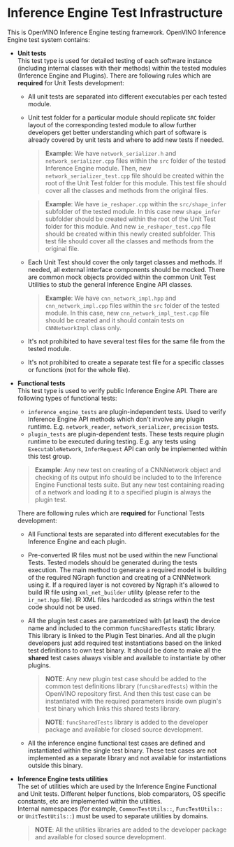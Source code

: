 # Inference Engine Test Infrastructure

This is OpenVINO Inference Engine testing framework. OpenVINO Inference Engine test system contains:
* **Unit tests**  
  This test type is used for detailed testing of each software instance (including internal classes with their methods)
  within the tested modules (Inference Engine and Plugins). There are following rules which are **required** for Unit
  Tests development:
  * All unit tests are separated into different executables per each tested module.
  * Unit test folder for a particular module should replicate `SRC` folder layout of the corresponding tested module to
    allow further developers get better understanding which part of software is already covered by unit tests and where
    to add new tests if needed.
    > **Example**: We have `network_serializer.h` and `network_serializer.cpp` files within the `src` folder of the
    tested Inference Engine module. Then, new `network_serializer_test.cpp` file should be created within the root of
    the Unit Test folder for this module. This test file should cover all the classes and methods from the original
    files.
    
    > **Example**: We have `ie_reshaper.cpp` within the `src/shape_infer` subfolder of the tested module. In this case
    new `shape_infer` subfolder should be created within the root of the Unit Test folder for this module. And new
    `ie_reshaper_test.cpp` file should be created within this newly created subfolder. This test file should cover all
    the classes and methods from the original file.
  
  * Each Unit Test should cover the only target classes and methods. If needed, all external interface components should
    be mocked. There are common mock objects provided within the common Unit Test Utilities to stub the general
    Inference Engine API classes.
    > **Example**: We have `cnn_network_impl.hpp` and `cnn_network_impl.cpp` files within the `src` folder of the tested
    module. In this case, new `cnn_network_impl_test.cpp` file should be created and it should contain tests on
    `CNNNetworkImpl` class only.

  * It's not prohibited to have several test files for the same file from the tested module. 
  * It's not prohibited to create a separate test file for a specific classes or functions (not for the whole file).

* **Functional tests**  
  This test type is used to verify public Inference Engine API. There are following types of functional tests:
  * `inference_engine_tests` are plugin-independent tests. Used to verify Inference Engine API methods which don't
    involve any plugin runtime. E.g. `network_reader`, `network_serializer`, `precision` tests.
  * `plugin_tests` are plugin-dependent tests. These tests require plugin runtime to be executed during testing. E.g.
    any tests using `ExecutableNetwork`, `InferRequest` API can only be implemented within this test group. 

  > **Example**: Any new test on creating of a CNNNetwork object and checking of its output info should be included to
  to the Inference Engine Functional tests suite. But any new test containing reading of a network and loading it to a
  specified plugin is always the plugin test.

  There are following rules which are **required** for Functional Tests development:
  * All Functional tests are separated into different executables for the Inference Engine and each plugin.
  * Pre-converted IR files must not be used within the new Functional Tests. Tested models should be generated during
    the tests execution. The main method to generate a required model is building of the required NGraph function and
    creating of a CNNNetwork using it. If a required layer is not covered by Ngraph it's allowed to build IR file using
    `xml_net_builder` utility (please refer to the `ir_net.hpp` file). IR XML files hardcoded as strings within the test
    code should not be used.
  * All the plugin test cases are parametrized with (at least) the device name and included to the common
    `funcSharedTests` static library. This library is linked to the Plugin Test binaries. And all the plugin
    developers just add required test instantiations based on the linked test definitions to own test binary. It should
    be done to make all the **shared** test cases always visible and available to instantiate by other plugins. 
    > **NOTE**: Any new plugin test case should be added to the common test definitions library
    (`funcSharedTests`) within the OpenVINO repository first. And then this test case can be instantiated with the
    required parameters inside own plugin's test binary which links this shared tests library.

    > **NOTE**: `funcSharedTests` library is added to the developer package and available for closed source
    development.
  * All the inference engine functional test cases are defined and instantiated within the single test binary. These
    test cases are not implemented as a separate library and not available for instantiations outside this binary.

* **Inference Engine tests utilities**  
  The set of utilities which are used by the Inference Engine Functional and Unit tests. Different helper functions,
  blob comparators, OS specific constants, etc are implemented within the utilities.    
  Internal namespaces (for example, `CommonTestUtils::`, `FuncTestUtils::` or `UnitTestUtils::`) must be used to
  separate utilities by domains.
  > **NOTE**: All the utilities libraries are added to the developer package and available for closed source
  development.
